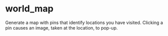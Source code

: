 # world_map
Generate a map with pins that identify locations you have visited.  Clicking a pin causes an image, taken at the location, to pop-up.
